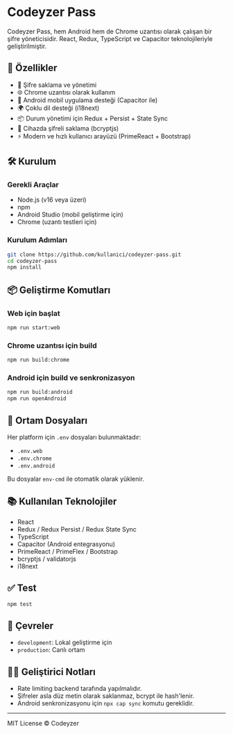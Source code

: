 # Codeyzer Pass

Codeyzer Pass, hem Android hem de Chrome uzantısı olarak çalışan bir şifre yöneticisidir. React, Redux, TypeScript ve Capacitor teknolojileriyle geliştirilmiştir.

## 🚀 Özellikler

- 🔐 Şifre saklama ve yönetimi
- 🌐 Chrome uzantısı olarak kullanım
- 📱 Android mobil uygulama desteği (Capacitor ile)
- 🌍 Çoklu dil desteği (i18next)
- 📦 Durum yönetimi için Redux + Persist + State Sync
- 💾 Cihazda şifreli saklama (bcryptjs)
- ⚡ Modern ve hızlı kullanıcı arayüzü (PrimeReact + Bootstrap)

## 🛠 Kurulum

### Gerekli Araçlar

- Node.js (v16 veya üzeri)
- npm
- Android Studio (mobil geliştirme için)
- Chrome (uzantı testleri için)

### Kurulum Adımları

```bash
git clone https://github.com/kullanici/codeyzer-pass.git
cd codeyzer-pass
npm install
```

## 📦 Geliştirme Komutları

### Web için başlat

```bash
npm run start:web
```

### Chrome uzantısı için build

```bash
npm run build:chrome
```

### Android için build ve senkronizasyon

```bash
npm run build:android
npm run openAndroid
```

## 📁 Ortam Dosyaları

Her platform için `.env` dosyaları bulunmaktadır:

- `.env.web`
- `.env.chrome`
- `.env.android`

Bu dosyalar `env-cmd` ile otomatik olarak yüklenir.

## 📚 Kullanılan Teknolojiler

- React
- Redux / Redux Persist / Redux State Sync
- TypeScript
- Capacitor (Android entegrasyonu)
- PrimeReact / PrimeFlex / Bootstrap
- bcryptjs / validatorjs
- i18next

## ✅ Test

```bash
npm test
```

## 🧪 Çevreler

- `development`: Lokal geliştirme için
- `production`: Canlı ortam

## 👨‍💻 Geliştirici Notları

- Rate limiting backend tarafında yapılmalıdır.
- Şifreler asla düz metin olarak saklanmaz, bcrypt ile hash'lenir.
- Android senkronizasyonu için `npx cap sync` komutu gereklidir.

---

MIT License © Codeyzer
